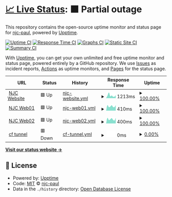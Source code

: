 # [📈 Live Status](https://njc-paul.github.io/njc-uptime): <!--live status--> **🟧 Partial outage**

This repository contains the open-source uptime monitor and status page for [njc-paul](https://njc-paul.github.io/njc-uptime), powered by [Upptime](https://github.com/upptime/upptime).

[![Uptime CI](https://github.com/njc-paul/njc-uptime/workflows/Uptime%20CI/badge.svg)](https://github.com/njc-paul/njc-uptime/actions?query=workflow%3A%22Uptime+CI%22)
[![Response Time CI](https://github.com/njc-paul/njc-uptime/workflows/Response%20Time%20CI/badge.svg)](https://github.com/njc-paul/njc-uptime/actions?query=workflow%3A%22Response+Time+CI%22)
[![Graphs CI](https://github.com/njc-paul/njc-uptime/workflows/Graphs%20CI/badge.svg)](https://github.com/njc-paul/njc-uptime/actions?query=workflow%3A%22Graphs+CI%22)
[![Static Site CI](https://github.com/njc-paul/njc-uptime/workflows/Static%20Site%20CI/badge.svg)](https://github.com/njc-paul/njc-uptime/actions?query=workflow%3A%22Static+Site+CI%22)
[![Summary CI](https://github.com/njc-paul/njc-uptime/workflows/Summary%20CI/badge.svg)](https://github.com/njc-paul/njc-uptime/actions?query=workflow%3A%22Summary+CI%22)

With [Upptime](https://upptime.js.org), you can get your own unlimited and free uptime monitor and status page, powered entirely by a GitHub repository. We use [Issues](https://github.com/njc-paul/njc-uptime/issues) as incident reports, [Actions](https://github.com/njc-paul/njc-uptime/actions) as uptime monitors, and [Pages](https://njc-paul.github.io/njc-uptime) for the status page.

<!--start: status pages-->
<!-- This summary is generated by Upptime (https://github.com/upptime/upptime) -->
<!-- Do not edit this manually, your changes will be overwritten -->
<!-- prettier-ignore -->
| URL | Status | History | Response Time | Uptime |
| --- | ------ | ------- | ------------- | ------ |
| <img alt="" src="https://www.notjustcomputers.co.uk/favicon.ico" height="13"> [NJC Website](https://www.notjustcomputers.co.uk) | 🟩 Up | [njc-website.yml](https://github.com/njc-paul/njc-uptime/commits/HEAD/history/njc-website.yml) | <details><summary><img alt="Response time graph" src="./graphs/njc-website/response-time-week.png" height="20"> 1213ms</summary><br><a href="https://njc-paul.github.io/njc-uptime/history/njc-website"><img alt="Response time 1237" src="https://img.shields.io/endpoint?url=https%3A%2F%2Fraw.githubusercontent.com%2Fnjc-paul%2Fnjc-uptime%2FHEAD%2Fapi%2Fnjc-website%2Fresponse-time.json"></a><br><a href="https://njc-paul.github.io/njc-uptime/history/njc-website"><img alt="24-hour response time 1324" src="https://img.shields.io/endpoint?url=https%3A%2F%2Fraw.githubusercontent.com%2Fnjc-paul%2Fnjc-uptime%2FHEAD%2Fapi%2Fnjc-website%2Fresponse-time-day.json"></a><br><a href="https://njc-paul.github.io/njc-uptime/history/njc-website"><img alt="7-day response time 1213" src="https://img.shields.io/endpoint?url=https%3A%2F%2Fraw.githubusercontent.com%2Fnjc-paul%2Fnjc-uptime%2FHEAD%2Fapi%2Fnjc-website%2Fresponse-time-week.json"></a><br><a href="https://njc-paul.github.io/njc-uptime/history/njc-website"><img alt="30-day response time 1004" src="https://img.shields.io/endpoint?url=https%3A%2F%2Fraw.githubusercontent.com%2Fnjc-paul%2Fnjc-uptime%2FHEAD%2Fapi%2Fnjc-website%2Fresponse-time-month.json"></a><br><a href="https://njc-paul.github.io/njc-uptime/history/njc-website"><img alt="1-year response time 1004" src="https://img.shields.io/endpoint?url=https%3A%2F%2Fraw.githubusercontent.com%2Fnjc-paul%2Fnjc-uptime%2FHEAD%2Fapi%2Fnjc-website%2Fresponse-time-year.json"></a></details> | <details><summary><a href="https://njc-paul.github.io/njc-uptime/history/njc-website">100.00%</a></summary><a href="https://njc-paul.github.io/njc-uptime/history/njc-website"><img alt="All-time uptime 99.27%" src="https://img.shields.io/endpoint?url=https%3A%2F%2Fraw.githubusercontent.com%2Fnjc-paul%2Fnjc-uptime%2FHEAD%2Fapi%2Fnjc-website%2Fuptime.json"></a><br><a href="https://njc-paul.github.io/njc-uptime/history/njc-website"><img alt="24-hour uptime 100.00%" src="https://img.shields.io/endpoint?url=https%3A%2F%2Fraw.githubusercontent.com%2Fnjc-paul%2Fnjc-uptime%2FHEAD%2Fapi%2Fnjc-website%2Fuptime-day.json"></a><br><a href="https://njc-paul.github.io/njc-uptime/history/njc-website"><img alt="7-day uptime 100.00%" src="https://img.shields.io/endpoint?url=https%3A%2F%2Fraw.githubusercontent.com%2Fnjc-paul%2Fnjc-uptime%2FHEAD%2Fapi%2Fnjc-website%2Fuptime-week.json"></a><br><a href="https://njc-paul.github.io/njc-uptime/history/njc-website"><img alt="30-day uptime 100.00%" src="https://img.shields.io/endpoint?url=https%3A%2F%2Fraw.githubusercontent.com%2Fnjc-paul%2Fnjc-uptime%2FHEAD%2Fapi%2Fnjc-website%2Fuptime-month.json"></a><br><a href="https://njc-paul.github.io/njc-uptime/history/njc-website"><img alt="1-year uptime 99.03%" src="https://img.shields.io/endpoint?url=https%3A%2F%2Fraw.githubusercontent.com%2Fnjc-paul%2Fnjc-uptime%2FHEAD%2Fapi%2Fnjc-website%2Fuptime-year.json"></a></details>
| <img alt="" src="https://icons.duckduckgo.com/ip3/njcweb01.njcserver.com.ico" height="13"> [NJC Web01](https://njcweb01.njcserver.com) | 🟩 Up | [njc-web01.yml](https://github.com/njc-paul/njc-uptime/commits/HEAD/history/njc-web01.yml) | <details><summary><img alt="Response time graph" src="./graphs/njc-web01/response-time-week.png" height="20"> 410ms</summary><br><a href="https://njc-paul.github.io/njc-uptime/history/njc-web01"><img alt="Response time 493" src="https://img.shields.io/endpoint?url=https%3A%2F%2Fraw.githubusercontent.com%2Fnjc-paul%2Fnjc-uptime%2FHEAD%2Fapi%2Fnjc-web01%2Fresponse-time.json"></a><br><a href="https://njc-paul.github.io/njc-uptime/history/njc-web01"><img alt="24-hour response time 498" src="https://img.shields.io/endpoint?url=https%3A%2F%2Fraw.githubusercontent.com%2Fnjc-paul%2Fnjc-uptime%2FHEAD%2Fapi%2Fnjc-web01%2Fresponse-time-day.json"></a><br><a href="https://njc-paul.github.io/njc-uptime/history/njc-web01"><img alt="7-day response time 410" src="https://img.shields.io/endpoint?url=https%3A%2F%2Fraw.githubusercontent.com%2Fnjc-paul%2Fnjc-uptime%2FHEAD%2Fapi%2Fnjc-web01%2Fresponse-time-week.json"></a><br><a href="https://njc-paul.github.io/njc-uptime/history/njc-web01"><img alt="30-day response time 405" src="https://img.shields.io/endpoint?url=https%3A%2F%2Fraw.githubusercontent.com%2Fnjc-paul%2Fnjc-uptime%2FHEAD%2Fapi%2Fnjc-web01%2Fresponse-time-month.json"></a><br><a href="https://njc-paul.github.io/njc-uptime/history/njc-web01"><img alt="1-year response time 438" src="https://img.shields.io/endpoint?url=https%3A%2F%2Fraw.githubusercontent.com%2Fnjc-paul%2Fnjc-uptime%2FHEAD%2Fapi%2Fnjc-web01%2Fresponse-time-year.json"></a></details> | <details><summary><a href="https://njc-paul.github.io/njc-uptime/history/njc-web01">100.00%</a></summary><a href="https://njc-paul.github.io/njc-uptime/history/njc-web01"><img alt="All-time uptime 99.93%" src="https://img.shields.io/endpoint?url=https%3A%2F%2Fraw.githubusercontent.com%2Fnjc-paul%2Fnjc-uptime%2FHEAD%2Fapi%2Fnjc-web01%2Fuptime.json"></a><br><a href="https://njc-paul.github.io/njc-uptime/history/njc-web01"><img alt="24-hour uptime 100.00%" src="https://img.shields.io/endpoint?url=https%3A%2F%2Fraw.githubusercontent.com%2Fnjc-paul%2Fnjc-uptime%2FHEAD%2Fapi%2Fnjc-web01%2Fuptime-day.json"></a><br><a href="https://njc-paul.github.io/njc-uptime/history/njc-web01"><img alt="7-day uptime 100.00%" src="https://img.shields.io/endpoint?url=https%3A%2F%2Fraw.githubusercontent.com%2Fnjc-paul%2Fnjc-uptime%2FHEAD%2Fapi%2Fnjc-web01%2Fuptime-week.json"></a><br><a href="https://njc-paul.github.io/njc-uptime/history/njc-web01"><img alt="30-day uptime 100.00%" src="https://img.shields.io/endpoint?url=https%3A%2F%2Fraw.githubusercontent.com%2Fnjc-paul%2Fnjc-uptime%2FHEAD%2Fapi%2Fnjc-web01%2Fuptime-month.json"></a><br><a href="https://njc-paul.github.io/njc-uptime/history/njc-web01"><img alt="1-year uptime 99.91%" src="https://img.shields.io/endpoint?url=https%3A%2F%2Fraw.githubusercontent.com%2Fnjc-paul%2Fnjc-uptime%2FHEAD%2Fapi%2Fnjc-web01%2Fuptime-year.json"></a></details>
| <img alt="" src="https://icons.duckduckgo.com/ip3/njcweb02.njcserver.com.ico" height="13"> [NJC Web02](https://njcweb02.njcserver.com) | 🟩 Up | [njc-web02.yml](https://github.com/njc-paul/njc-uptime/commits/HEAD/history/njc-web02.yml) | <details><summary><img alt="Response time graph" src="./graphs/njc-web02/response-time-week.png" height="20"> 400ms</summary><br><a href="https://njc-paul.github.io/njc-uptime/history/njc-web02"><img alt="Response time 558" src="https://img.shields.io/endpoint?url=https%3A%2F%2Fraw.githubusercontent.com%2Fnjc-paul%2Fnjc-uptime%2FHEAD%2Fapi%2Fnjc-web02%2Fresponse-time.json"></a><br><a href="https://njc-paul.github.io/njc-uptime/history/njc-web02"><img alt="24-hour response time 517" src="https://img.shields.io/endpoint?url=https%3A%2F%2Fraw.githubusercontent.com%2Fnjc-paul%2Fnjc-uptime%2FHEAD%2Fapi%2Fnjc-web02%2Fresponse-time-day.json"></a><br><a href="https://njc-paul.github.io/njc-uptime/history/njc-web02"><img alt="7-day response time 400" src="https://img.shields.io/endpoint?url=https%3A%2F%2Fraw.githubusercontent.com%2Fnjc-paul%2Fnjc-uptime%2FHEAD%2Fapi%2Fnjc-web02%2Fresponse-time-week.json"></a><br><a href="https://njc-paul.github.io/njc-uptime/history/njc-web02"><img alt="30-day response time 397" src="https://img.shields.io/endpoint?url=https%3A%2F%2Fraw.githubusercontent.com%2Fnjc-paul%2Fnjc-uptime%2FHEAD%2Fapi%2Fnjc-web02%2Fresponse-time-month.json"></a><br><a href="https://njc-paul.github.io/njc-uptime/history/njc-web02"><img alt="1-year response time 507" src="https://img.shields.io/endpoint?url=https%3A%2F%2Fraw.githubusercontent.com%2Fnjc-paul%2Fnjc-uptime%2FHEAD%2Fapi%2Fnjc-web02%2Fresponse-time-year.json"></a></details> | <details><summary><a href="https://njc-paul.github.io/njc-uptime/history/njc-web02">100.00%</a></summary><a href="https://njc-paul.github.io/njc-uptime/history/njc-web02"><img alt="All-time uptime 98.73%" src="https://img.shields.io/endpoint?url=https%3A%2F%2Fraw.githubusercontent.com%2Fnjc-paul%2Fnjc-uptime%2FHEAD%2Fapi%2Fnjc-web02%2Fuptime.json"></a><br><a href="https://njc-paul.github.io/njc-uptime/history/njc-web02"><img alt="24-hour uptime 100.00%" src="https://img.shields.io/endpoint?url=https%3A%2F%2Fraw.githubusercontent.com%2Fnjc-paul%2Fnjc-uptime%2FHEAD%2Fapi%2Fnjc-web02%2Fuptime-day.json"></a><br><a href="https://njc-paul.github.io/njc-uptime/history/njc-web02"><img alt="7-day uptime 100.00%" src="https://img.shields.io/endpoint?url=https%3A%2F%2Fraw.githubusercontent.com%2Fnjc-paul%2Fnjc-uptime%2FHEAD%2Fapi%2Fnjc-web02%2Fuptime-week.json"></a><br><a href="https://njc-paul.github.io/njc-uptime/history/njc-web02"><img alt="30-day uptime 100.00%" src="https://img.shields.io/endpoint?url=https%3A%2F%2Fraw.githubusercontent.com%2Fnjc-paul%2Fnjc-uptime%2FHEAD%2Fapi%2Fnjc-web02%2Fuptime-month.json"></a><br><a href="https://njc-paul.github.io/njc-uptime/history/njc-web02"><img alt="1-year uptime 98.32%" src="https://img.shields.io/endpoint?url=https%3A%2F%2Fraw.githubusercontent.com%2Fnjc-paul%2Fnjc-uptime%2FHEAD%2Fapi%2Fnjc-web02%2Fuptime-year.json"></a></details>
| <img alt="" src="https://icons.duckduckgo.com/ip3/dock01.njctunnel.net.ico" height="13"> [cf tunnel](https://dock01.njctunnel.net/login) | 🟥 Down | [cf-tunnel.yml](https://github.com/njc-paul/njc-uptime/commits/HEAD/history/cf-tunnel.yml) | <details><summary><img alt="Response time graph" src="./graphs/cf-tunnel/response-time-week.png" height="20"> 0ms</summary><br><a href="https://njc-paul.github.io/njc-uptime/history/cf-tunnel"><img alt="Response time 380" src="https://img.shields.io/endpoint?url=https%3A%2F%2Fraw.githubusercontent.com%2Fnjc-paul%2Fnjc-uptime%2FHEAD%2Fapi%2Fcf-tunnel%2Fresponse-time.json"></a><br><a href="https://njc-paul.github.io/njc-uptime/history/cf-tunnel"><img alt="24-hour response time 0" src="https://img.shields.io/endpoint?url=https%3A%2F%2Fraw.githubusercontent.com%2Fnjc-paul%2Fnjc-uptime%2FHEAD%2Fapi%2Fcf-tunnel%2Fresponse-time-day.json"></a><br><a href="https://njc-paul.github.io/njc-uptime/history/cf-tunnel"><img alt="7-day response time 0" src="https://img.shields.io/endpoint?url=https%3A%2F%2Fraw.githubusercontent.com%2Fnjc-paul%2Fnjc-uptime%2FHEAD%2Fapi%2Fcf-tunnel%2Fresponse-time-week.json"></a><br><a href="https://njc-paul.github.io/njc-uptime/history/cf-tunnel"><img alt="30-day response time 0" src="https://img.shields.io/endpoint?url=https%3A%2F%2Fraw.githubusercontent.com%2Fnjc-paul%2Fnjc-uptime%2FHEAD%2Fapi%2Fcf-tunnel%2Fresponse-time-month.json"></a><br><a href="https://njc-paul.github.io/njc-uptime/history/cf-tunnel"><img alt="1-year response time 0" src="https://img.shields.io/endpoint?url=https%3A%2F%2Fraw.githubusercontent.com%2Fnjc-paul%2Fnjc-uptime%2FHEAD%2Fapi%2Fcf-tunnel%2Fresponse-time-year.json"></a></details> | <details><summary><a href="https://njc-paul.github.io/njc-uptime/history/cf-tunnel">0.00%</a></summary><a href="https://njc-paul.github.io/njc-uptime/history/cf-tunnel"><img alt="All-time uptime 8.50%" src="https://img.shields.io/endpoint?url=https%3A%2F%2Fraw.githubusercontent.com%2Fnjc-paul%2Fnjc-uptime%2FHEAD%2Fapi%2Fcf-tunnel%2Fuptime.json"></a><br><a href="https://njc-paul.github.io/njc-uptime/history/cf-tunnel"><img alt="24-hour uptime 0.00%" src="https://img.shields.io/endpoint?url=https%3A%2F%2Fraw.githubusercontent.com%2Fnjc-paul%2Fnjc-uptime%2FHEAD%2Fapi%2Fcf-tunnel%2Fuptime-day.json"></a><br><a href="https://njc-paul.github.io/njc-uptime/history/cf-tunnel"><img alt="7-day uptime 0.00%" src="https://img.shields.io/endpoint?url=https%3A%2F%2Fraw.githubusercontent.com%2Fnjc-paul%2Fnjc-uptime%2FHEAD%2Fapi%2Fcf-tunnel%2Fuptime-week.json"></a><br><a href="https://njc-paul.github.io/njc-uptime/history/cf-tunnel"><img alt="30-day uptime 1.38%" src="https://img.shields.io/endpoint?url=https%3A%2F%2Fraw.githubusercontent.com%2Fnjc-paul%2Fnjc-uptime%2FHEAD%2Fapi%2Fcf-tunnel%2Fuptime-month.json"></a><br><a href="https://njc-paul.github.io/njc-uptime/history/cf-tunnel"><img alt="1-year uptime 0.00%" src="https://img.shields.io/endpoint?url=https%3A%2F%2Fraw.githubusercontent.com%2Fnjc-paul%2Fnjc-uptime%2FHEAD%2Fapi%2Fcf-tunnel%2Fuptime-year.json"></a></details>

<!--end: status pages-->

[**Visit our status website →**](https://njc-paul.github.io/njc-uptime)

## 📄 License

- Powered by: [Upptime](https://github.com/upptime/upptime)
- Code: [MIT](./LICENSE) © [njc-paul](https://njc-paul.github.io/njc-uptime)
- Data in the `./history` directory: [Open Database License](https://opendatacommons.org/licenses/odbl/1-0/)
